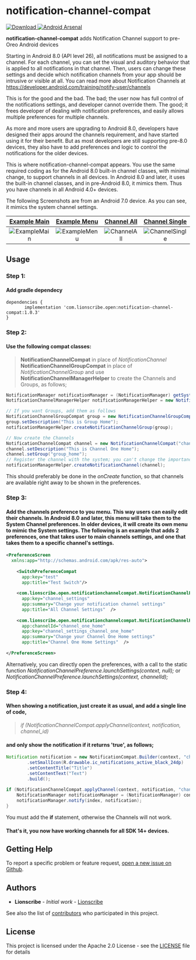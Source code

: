 # notification-channel-compat
[ ![Download](https://api.bintray.com/packages/lionscribe/open/notification-channel-compat/images/download.svg) ](https://bintray.com/lionscribe/open/notification-channel-compat/_latestVersion) [![Android Arsenal]( https://img.shields.io/badge/Android%20Arsenal-notification--channel--compat-green.svg?style=flat )]( https://android-arsenal.com/details/1/7741 )

**notification-channel-compat** adds Notification Channel support to pre-Oreo Android devices

Starting in Android 8.0 (API level 26), all notifications must be assigned to a channel. For each channel, you can set the visual and auditory behavior that is applied to all notifications in that channel. Then, users can change these settings and decide which notification channels from your app should be intrusive or visible at all. You can read more about Notification Channels at https://developer.android.com/training/notify-user/channels

This is for the good and the bad. The bad; the user now has full control of the notifications settings, and developer cannot override them. The good; it frees developer of dealing with notification preferences, and easily allows multiple preferences for multiple channels.

As more and more users are upgrading to Android 8.0, developers have designed their apps around the channels requirement, and have started using it for their benefit. But as most developers are still supporting pre-8.0 devices, they also have to add preferences and logic to control the notifications for the older devices.

This is where notification-channel-compat appears. You use the same required coding as for the Android 8.0 built-in channel classes, with minimal change, to support channels in all devices. In Android 8.0 and later, it uses the built-in channel classes, and in pre-Android 8.0, it mimics them. Thus you have channels in all Android 4.0+ devices.

The following Screenshots are from an Android 7.0 device. As you can see, it mimics the system channel settings.

| [Example Main][ExampleMain] | [Example Menu][ExampleMenu] | [Channel All][ChannelAll] | [Channel Single][ChannelSingle]
|:-:|:-:|:-:|:-:|
| ![ExampleMain] | ![ExampleMenu] | ![ChannelAll] | ![ChannelSingle] |

## Usage
### Step 1:
#### Add gradle dependecy
```
dependencies {
       implementation 'com.lionscribe.open:notification-channel-compat:1.0.3'
}
```
### Step 2:
#### Use the following compat classes:
>**NotificationChannelCompat** in place of  *NotificationChannel*
>**NotificationChannelGroupCompat** in place of *NotificationChannelGroup*
> and use **NotificationChannelManagerHelper** to create the Channels and Groups, as follows;
```java
NotificationManager notificationManager = (NotificationManager) getSystemService(NOTIFICATION_SERVICE);
NotificationChannelManagerHelper notificationManagerHelper = new NotificationChannelManagerHelper(this, notificationManager);

// If you want Groups, add them as follows
NotificationChannelGroupCompat group = new NotificationChannelGroupCompat("group_home", "Group Home");
group.setDescription("This is Group Home");
notificationManagerHelper.createNotificationChannelGroup(group);

// Now create the Channels
NotificationChannelCompat channel = new NotificationChannelCompat("channel_one_home", name, NotificationManager.IMPORTANCE_DEFAULT);  
channel.setDescription("This is Channel One Home");
channel.setGroup("group_home");  
// Register the channel with the system; you can't change the importance or other notification behaviors after this  
notificationManagerHelper.createNotificationChannel(channel);
```
This should preferably be done in the *onCreate* function, so that channels are available right away to be shown in the preferences.

### Step 3:
#### Add the channels preference to you menu. This way users can easily edit their channels. In Android 8.0 and later, this menu will take them to the System Channel preferences. In older devices, it will create its own menu to mimic the System settings. The following is an example that adds 2 preferences, one that takes user to main channels settings, and one that takes them to a specific channel's settings.
```xml
<PreferenceScreen  
  xmlns:app="http://schemas.android.com/apk/res-auto">  
  
    <SwitchPreferenceCompat  
	  app:key="test"  
	  app:title="Test Switch"/>  
  
    <com.lionscribe.open.notificationchannelcompat.NotificationChannelPreference  
	  app:key="channel_settings"  
	  app:summary="Change your notification channel settings"  
	  app:title="All Channel Settings"  />  
  
    <com.lionscribe.open.notificationchannelcompat.NotificationChannelPreference  
	  app:channelId="channel_one_home"  
	  app:key="channel_settings_channel_one_home"  
	  app:summary="Change your Channel One Home settings"  
	  app:title="Channel One Home Settings"  />  
  
</PreferenceScreen>
```
Alternatively, you can directly open the preferences, with a call to the static function *NotificationChannelPreference.launchSettings(context, null);* or *NotificationChannelPreference.launchSettings(context, channelId);*

### Step 4:

#### When showing a notification, just create it as usual, and add a single line of code, 
>*if (NotificationChannelCompat.applyChannel(context, notification,  channel_id)*

#### and only show the notification if it returns 'true', as follows;
```java
Notification notification = new NotificationCompat.Builder(context, "channel_one_home")  
        .setSmallIcon(R.drawable.ic_notifications_active_black_24dp)  
        .setContentTitle("Title")  
        .setContentText("Text")  
        .build();  
  
if (NotificationChannelCompat.applyChannel(context, notification, "channel_one_home")) {  
    NotificationManager notificationManager = (NotificationManager) context.getSystemService(NOTIFICATION_SERVICE);  
    notificationManager.notify(index, notification);  
}
```
You must add the **if** statement, otherwise the Channels will not work.

#### That's it, you now have working channels for all SDK 14+ devices.

## Getting Help

To report a specific problem or feature request, [open a new issue on Github](https://github.com/lionscribe/notification-channel-compat/issues/new).

## Authors

* **Lionscribe** - *Initial work* - [Lionscribe](https://github.com/lionscribe)

See also the list of [contributors](https://github.com/lionscribe/notification-channel-compat/contributors) who participated in this project.

## License

This project is licensed under the Apache 2.0 License - see the [LICENSE](LICENSE) file for details

[ExampleMain]: <https://raw.githubusercontent.com/lionscribe/notification-channel-compat/master/screenshots/screenshot_example_main.png>
[ExampleMenu]: <https://raw.githubusercontent.com/lionscribe/notification-channel-compat/master/screenshots/screenshot_example_menu.png>
[ChannelAll]: <https://raw.githubusercontent.com/lionscribe/notification-channel-compat/master/screenshots/screenshot_channel_all.png>
[ChannelSingle]: <https://raw.githubusercontent.com/lionscribe/notification-channel-compat/master/screenshots/screenshot_channel_single.png>
